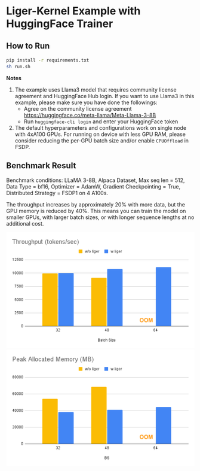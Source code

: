 # Liger-Kernel Example with HuggingFace Trainer

## How to Run
```bash
pip install -r requirements.txt
sh run.sh
```

**Notes**
1. The example uses Llama3 model that requires community license agreement and HuggingFace Hub login. If you want to use Llama3 in this example, please make sure you have done the followings:
    * Agree on the community license agreement https://huggingface.co/meta-llama/Meta-Llama-3-8B
    * Run `huggingface-cli login` and enter your HuggingFace token
2. The default hyperparameters and configurations work on single node with 4xA100 GPUs. For running on device with less GPU RAM, please consider reducing the per-GPU batch size and/or enable `CPUOffload` in FSDP.


## Benchmark Result

Benchmark conditions: LLaMA 3-8B, Alpaca Dataset, Max seq len = 512, Data Type = bf16, Optimizer = AdamW, Gradient Checkpointing = True, Distributed Strategy = FSDP1 on 4 A100s.

The throughput increases by approximately 20% with more data, but the GPU memory is reduced by 40%. This means you can train the model on smaller GPUs, with larger batch sizes, or with longer sequence lengths at no additional cost.

![Throughput](img/hf_tps.png)
![GPU Memory Allocated](img/hf_mem_alloc.png)
